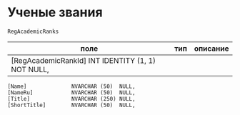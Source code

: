 # Ученые звания
`RegAcademicRanks`

|поле|тип|описание|
|-|-|-|
|     [RegAcademicRankId] INT            IDENTITY (1, 1) NOT NULL,
    [Name]              NVARCHAR (50)  NULL,
    [NameRu]            NVARCHAR (50)  NULL,
    [Title]             NVARCHAR (250) NULL,
    [ShortTitle]        NVARCHAR (50)  NULL,

